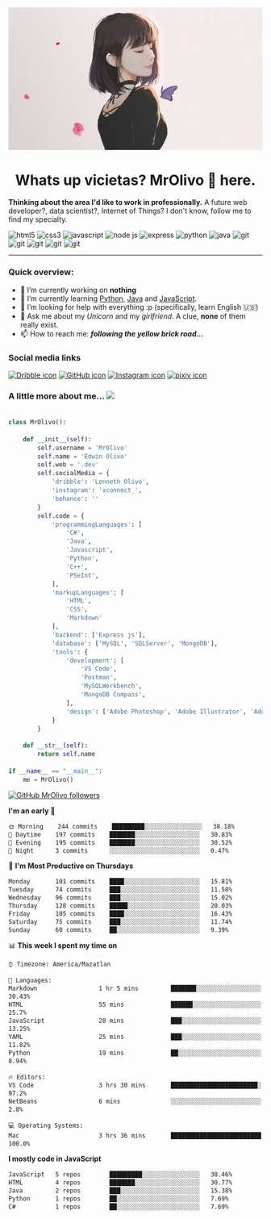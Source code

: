 <p align="center">
  <img src="https://github.com/MrOlivo/MrOlivo/blob/master/wKRBQKa-min.jpg" alt="Picture of a girl"/>
</p>

<h1 align="center">Whats up vicietas? MrOlivo 👋 here.</h1>

 **Thinking about the area I'd like to work in professionally.** A future web developer?, data scientist?, Internet of Things? I don't know, follow me to find my specialty.

<p>
<img src="https://devicons.github.io/devicon/devicon.git/icons/html5/html5-original.svg" alt="html5" width="40" height="40"/>
<img src="https://devicons.github.io/devicon/devicon.git/icons/css3/css3-original.svg" alt="css3" width="40" height="40"/>
<img src="https://devicons.github.io/devicon/devicon.git/icons/javascript/javascript-original.svg" alt="javascript" width="40" height="40"/>
<img src="https://devicons.github.io/devicon/devicon.git/icons/nodejs/nodejs-original.svg" alt="node js" width="40" height="40"/>
<img src="https://devicons.github.io/devicon/devicon.git/icons/express/express-original.svg" alt="express" width="40" height="40"/>
<img src="https://devicons.github.io/devicon/devicon.git/icons/python/python-original.svg" alt="python" width="40" height="40"/>
<img src="https://devicons.github.io/devicon/devicon.git/icons/java/java-original.svg" alt="java" width="40" height="40"/>

<img src="https://devicons.github.io/devicon/devicon.git/icons/git/git-original.svg" alt="git" width="40" height="40"/>

<img src="https://devicons.github.io/devicon/devicon.git/icons/cplusplus/cplusplus-original.svg" alt="git" width="40" height="40"/>
<img src="https://devicons.github.io/devicon/devicon.git/icons/csharp/csharp-original.svg" alt="git" width="40" height="40"/>

<img src="https://devicons.github.io/devicon/devicon.git/icons/mongodb/mongodb-original.svg" alt="git" width="40" height="40"/>
<img src="https://devicons.github.io/devicon/devicon.git/icons/mysql/mysql-original.svg" alt="git" width="40" height="40"/>
</p>

<hr>

### Quick overview:

- 🔭 I’m currently working on **nothing**
- 🌱 I’m currently learning [Python](https://es.wikipedia.org/wiki/Python), [Java](https://es.wikipedia.org/wiki/Java_(lenguaje_de_programación)) and [JavaScript](https://es.wikipedia.org/wiki/JavaScript).
- 🤔 I’m looking for help with everything :p (specifically, learn English 🇺🇸)
- 💬 Ask me about my *Unicorn* and my *girlfriend*. A clue, **none** of them really exist.
- 📫 How to reach me: ***following the yellow brick road...***

### Social media links

[<img src="https://cdn.jsdelivr.net/npm/simple-icons@v3/icons/dribbble.svg" alt="Dribble icon" width="24px"/>][dribble]
[<img src="https://cdn.jsdelivr.net/npm/simple-icons@v3/icons/github.svg" alt="GitHub icon" width="24px"/>][github]
[<img src="https://cdn.jsdelivr.net/npm/simple-icons@v3/icons/instagram.svg" alt="Instagram icon" width="24px"/>][instagram]
[<img src="https://cdn.jsdelivr.net/npm/simple-icons@v3/icons/pixiv.svg" alt="pixiv icon" width="24px"/>][pixiv]

[dribble]: https://dribbble.com/####
[github]: https://github.com/###
[instagram]: https://instagram.com/####
[pixiv]: https://pixiv.net/en/users/####

### A little more about me... <img src="https://media.giphy.com/media/VgCDAzcKvsR6OM0uWg/giphy.gif" width="50">

```python

class MrOlivo():
    
    def __init__(self):
        self.username = 'MrOlivo'
        self.name = 'Edwin Olivo'
        self.web = '.dev'
        self.socialMedia = {
            'dribble': 'Lenneth Olivo',
            'instagram': 'xconnect_',
            'behance': ''
        }
        self.code = {
            'programmingLanguages': [
                'C#',
                'Java',
                'Javascript',
                'Python',
                'C++',
                'PSeInt',
            ],
            'markupLanguages': [
                'HTML',
                'CSS',
                'Markdown'
            ],
            'backend': ['Express js'],
            'database': ['MySQL', 'SQLServer', 'MongoDB'],
            'tools': {
                'development': [
                    'VS Code',
                    'Postman',
                    'MySQLWorkbench',
                    'MongoDB Compass',
                ],
                'design': ['Adobe Photoshop', 'Adobe Illustrator', 'Adobe XD']
            }
        }
        
    def __str__(self):
        return self.name
        
if __name__ == "__main__":
    me = MrOlivo()

```
[![GitHub MrOlivo followers](https://img.shields.io/github/followers/MrOlivo?label=followers&style=for-the-badge&logo=github)](https://github.com/MrOlivo)

<!--START_SECTION:waka-->
**I'm an early 🐤** 

```text
🌞 Morning    244 commits    █████████░░░░░░░░░░░░░░░░   38.18% 
🌆 Daytime    197 commits    ███████░░░░░░░░░░░░░░░░░░   30.83% 
🌃 Evening    195 commits    ███████░░░░░░░░░░░░░░░░░░   30.52% 
🌙 Night      3 commits      ░░░░░░░░░░░░░░░░░░░░░░░░░   0.47%

```
📅 **I'm Most Productive on Thursdays** 

```text
Monday       101 commits    ████░░░░░░░░░░░░░░░░░░░░░   15.81% 
Tuesday      74 commits     ███░░░░░░░░░░░░░░░░░░░░░░   11.58% 
Wednesday    96 commits     ███░░░░░░░░░░░░░░░░░░░░░░   15.02% 
Thursday     128 commits    █████░░░░░░░░░░░░░░░░░░░░   20.03% 
Friday       105 commits    ████░░░░░░░░░░░░░░░░░░░░░   16.43% 
Saturday     75 commits     ███░░░░░░░░░░░░░░░░░░░░░░   11.74% 
Sunday       60 commits     ██░░░░░░░░░░░░░░░░░░░░░░░   9.39%

```


📊 **This week I spent my time on** 

```text
⌚︎ Timezone: America/Mazatlan

💬 Languages: 
Markdown                 1 hr 5 mins         ███████░░░░░░░░░░░░░░░░░░   30.43% 
HTML                     55 mins             ██████░░░░░░░░░░░░░░░░░░░   25.7% 
JavaScript               28 mins             ███░░░░░░░░░░░░░░░░░░░░░░   13.25% 
YAML                     25 mins             ███░░░░░░░░░░░░░░░░░░░░░░   11.82% 
Python                   19 mins             ██░░░░░░░░░░░░░░░░░░░░░░░   8.94%

🔥 Editors: 
VS Code                  3 hrs 30 mins       ████████████████████████░   97.2% 
NetBeans                 6 mins              ░░░░░░░░░░░░░░░░░░░░░░░░░   2.8%

💻 Operating Systems: 
Mac                      3 hrs 36 mins       █████████████████████████   100.0%

```

**I mostly code in JavaScript** 

```text
JavaScript   5 repos        █████████░░░░░░░░░░░░░░░░   38.46% 
HTML         4 repos        ███████░░░░░░░░░░░░░░░░░░   30.77% 
Java         2 repos        ███░░░░░░░░░░░░░░░░░░░░░░   15.38% 
Python       1 repos        ██░░░░░░░░░░░░░░░░░░░░░░░   7.69% 
C#           1 repos        ██░░░░░░░░░░░░░░░░░░░░░░░   7.69%

```



<!--END_SECTION:waka-->
